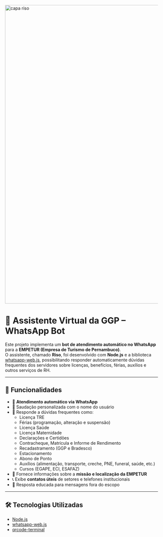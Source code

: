 <img width="2659" height="984" alt="capa riso" src="https://github.com/user-attachments/assets/d906e07c-bdf2-46dc-97ed-7c5739cbafcb" />


# 🤖 Assistente Virtual da GGP – WhatsApp Bot  

Este projeto implementa um **bot de atendimento automático no WhatsApp** para a **EMPETUR (Empresa de Turismo de Pernambuco)**.  
O assistente, chamado **Riso**, foi desenvolvido com **Node.js** e a biblioteca [whatsapp-web.js](https://github.com/pedroslopez/whatsapp-web.js), possibilitando responder automaticamente dúvidas frequentes dos servidores sobre licenças, benefícios, férias, auxílios e outros serviços de RH.  

---

## 🚀 Funcionalidades  

- 📲 **Atendimento automático via WhatsApp**  
- 👤 Saudação personalizada com o nome do usuário  
- 🧾 Responde a dúvidas frequentes como:  
  - Licença TRE  
  - Férias (programação, alteração e suspensão)  
  - Licença Saúde  
  - Licença Maternidade  
  - Declarações e Certidões  
  - Contracheque, Matrícula e Informe de Rendimento  
  - Recadastramento (GGP e Bradesco)  
  - Estacionamento  
  - Abono de Ponto  
  - Auxílios (alimentação, transporte, creche, PNE, funeral, saúde, etc.)  
  - Cursos (EGAPE, ECI, ESAFAZ)  
- 📍 Fornece informações sobre a **missão e localização da EMPETUR**  
- 📞 Exibe **contatos úteis** de setores e telefones institucionais  
- 🙋 Resposta educada para mensagens fora do escopo  

---

## 🛠️ Tecnologias Utilizadas  

- [Node.js](https://nodejs.org/)  
- [whatsapp-web.js](https://github.com/pedroslopez/whatsapp-web.js)  
- [qrcode-terminal](https://www.npmjs.com/package/qrcode-terminal)  

